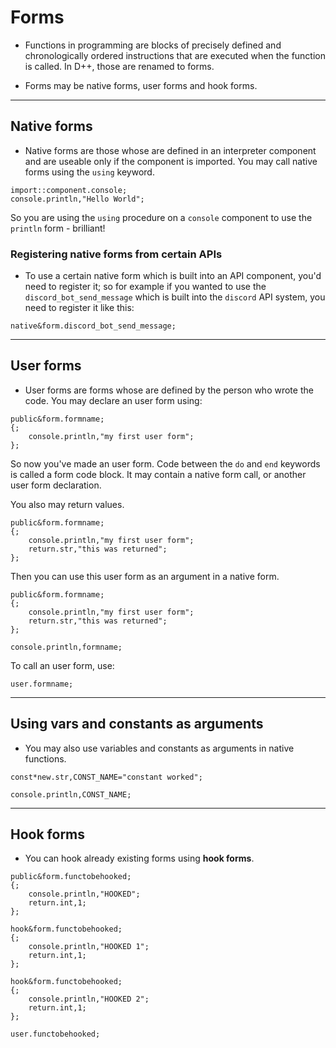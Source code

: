 # Forms
- Functions in programming are blocks of precisely defined and chronologically ordered instructions that are executed when the function is called. In D++, those are renamed to forms.

- Forms may be native forms, user forms and hook forms.

---------------------------------------------------------------------------------------------------------

## Native forms

- Native forms are those whose are defined in an interpreter component and are useable only if the component is imported. You may call native forms using the `using` keyword.

```pawn
import::component.console;
console.println,"Hello World";
```

So you are using the `using` procedure on a `console` component to use the `println` form - brilliant!


### Registering native forms from certain APIs

- To use a certain native form which is built into an API component, you'd need to register it; so for example if you wanted to use the `discord_bot_send_message` which is built into the `discord` API system, you need to register it like this:

```pawn
native&form.discord_bot_send_message;
```

---------------------------------------------------------------------------------------------------------

## User forms

- User forms are forms whose are defined by the person who wrote the code. You may declare an user form using:

```pawn
public&form.formname;
{;
	console.println,"my first user form";
};
```

So now you've made an user form. Code between the `do` and `end` keywords is called a form code block. It may contain a native form call, or another user form declaration.

You also may return values.

```pawn
public&form.formname;
{;
	console.println,"my first user form";
	return.str,"this was returned";
};
```

Then you can use this user form as an argument in a native form.

```pawn
public&form.formname;
{;
	console.println,"my first user form";
	return.str,"this was returned";
};

console.println,formname;
```

To call an user form, use:

```pawn
user.formname;
```

---------------------------------------------------------------------------------------------------------

## Using vars and constants as arguments

- You may also use variables and constants as arguments in native functions.

```pawn
const*new.str,CONST_NAME="constant worked";

console.println,CONST_NAME;
```

---------------------------------------------------------------------------------------------------------

## Hook forms
- You can hook already existing forms using **hook forms**.

```pawn
public&form.functobehooked;
{;
	console.println,"HOOKED";
	return.int,1;
};

hook&form.functobehooked;
{;
	console.println,"HOOKED 1";
	return.int,1;
};

hook&form.functobehooked;
{;
	console.println,"HOOKED 2";
	return.int,1;
};

user.functobehooked;
```